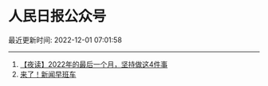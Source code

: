 # 人民日报公众号

最近更新时间: 2022-12-01 07:01:58

--- 
1. [【夜读】2022年的最后一个月，坚持做这4件事](https://mp.weixin.qq.com/s/S9MkQH8xddZ9DpOEYPRynw) 
2. [来了！新闻早班车](https://mp.weixin.qq.com/s/ct0nS1w55f8kYJh5lkbfCg) 
